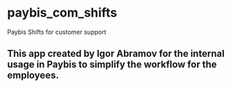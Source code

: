 # paybis_com_shifts

Paybis Shifts for customer support

## This app created by Igor Abramov for the internal usage in Paybis to simplify the workflow for the employees.
